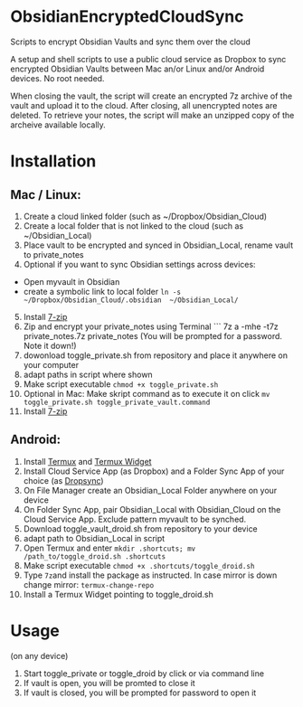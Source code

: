 # ObsidianEncryptedCloudSync
Scripts to encrypt Obsidian Vaults and sync them over the cloud

A setup and shell scripts to use a public cloud service as Dropbox to sync encrypted Obsidian Vaults between Mac an/or Linux and/or Android devices. No root needed.

When closing the vault, the script will create an encrypted 7z archive of the vault and upload it to the cloud. After closing, all unencrypted notes are deleted. 
To retrieve your notes, the script will make an unzipped copy of the archeive available locally. 

# Installation

## Mac / Linux:
1. Create a cloud linked folder (such as ~/Dropbox/Obsidian_Cloud)
2. Create a local folder that is not linked to the cloud (such as ~/Obsidian_Local)
3. Place vault to be encrypted and synced in Obsidian_Local, rename vault to private_notes
4. Optional if you want to sync Obsidian settings across devices: 
- Open myvault in Obsidian 
- create a symbolic link to local folder ```ln -s ~/Dropbox/Obsidian_Cloud/.obsidian  ~/Obsidian_Local/ ```
5. Install [7-zip](https://www.7-zip.org/download.html) 
6. Zip and encrypt your private_notes using Terminal ``` 7z a -mhe -t7z private_notes.7z private_notes
(You will be prompted for a password. Note it down!)	
8. dowonload  toggle_private.sh from repository and place it anywhere on your  computer
9. adapt paths in script where shown
10. Make script executable  ```chmod +x toggle_private.sh ```
11. Optional in Mac: Make skript command as to execute it on click ```mv toggle_private.sh toggle_private_vault.command```
12. Install [7-zip](https://www.7-zip.org/download.html) 

## Android:
1. Install [Termux](https://github.com/termux/termux-app) and [Termux Widget](https://github.com/termux/termux-widget) 
2. Install Cloud Service App (as Dropbox) and a Folder Sync App of your choice (as [Dropsync](https://play.google.com/store/apps/details?id=com.ttxapps.dropsync&hl=de&gl=US))
3. On File Manager create an Obsidian_Local Folder anywhere on your device
4. On Folder Sync App, pair Obsidian_Local with Obsidian_Cloud on the Cloud Service App. Exclude pattern myvault to be synched. 
5. Download toggle_vault_droid.sh from repository to your device
6. adapt path to Obsidian_Local in script
7. Open Termux and enter ```mkdir .shortcuts; mv /path_to/toggle_droid.sh .shortcuts```
8. Make script executable  ```chmod +x .shortcuts/toggle_droid.sh ```
9. Type ```7z```and install the package as instructed. In case mirror is down change mirror:  ```termux-change-repo```
10. Install a Termux Widget pointing to toggle_droid.sh

# Usage
(on any device) 
1. Start toggle_private or toggle_droid by click or via command line
2. If vault is open, you will be promted to close it
3. If vault is closed, you will be prompted for password to open it

